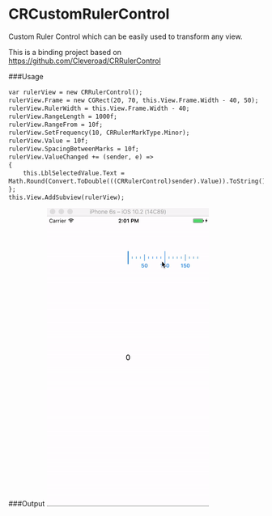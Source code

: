 # CRCustomRulerControl
Custom Ruler Control which can be easily used to transform any view.

This is a binding project based on https://github.com/Cleveroad/CRRulerControl


###Usage

```
var rulerView = new CRRulerControl();
rulerView.Frame = new CGRect(20, 70, this.View.Frame.Width - 40, 50);
rulerView.RulerWidth = this.View.Frame.Width - 40;
rulerView.RangeLength = 1000f;
rulerView.RangeFrom = 10f;
rulerView.SetFrequency(10, CRRulerMarkType.Minor);
rulerView.Value = 10f;
rulerView.SpacingBetweenMarks = 10f;
rulerView.ValueChanged += (sender, e) =>
{
	this.LblSelectedValue.Text = Math.Round(Convert.ToDouble(((CRRulerControl)sender).Value)).ToString();
};
this.View.AddSubview(rulerView);
```

###Output
![](https://github.com/guntidheerajkumar/CRCustomRulerControl/blob/master/Output.gif)
